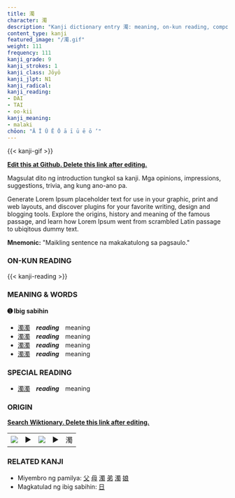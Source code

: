```yaml
---
title: 濁
character: 濁
description: "Kanji dictionary entry 濁: meaning, on-kun reading, compounds, origin, related kanji"
content_type: kanji
featured_image: "/濁.gif"
weight: 111
frequency: 111
kanji_grade: 9
kanji_strokes: 1
kanji_class: Jōyō
kanji_jlpt: N1
kanji_radical: 
kanji_reading: 
- DAI
- TAI
- oo-kii
kanji_meaning:
- malaki
chōon: "Ā Ī Ū Ē Ō ā ī ū ē ō ’"
---
```

[//]: # (Don't edit the line below. Kanji animated GIF code is automatically generated.)
{{< kanji-gif >}}

[//]: # (Edit below this line.)

**[Edit this at Github. Delete this link after editing.](https://github.com/tim0g/tim/tree/main/content/kanji/濁/index.md)**

Magsulat dito ng introduction tungkol sa kanji. Mga opinions, impressions, suggestions, trivia, ang kung ano-ano pa.

Generate Lorem Ipsum placeholder text for use in your graphic, print and web layouts, and discover plugins for your favorite writing, design and blogging tools. Explore the origins, history and meaning of the famous passage, and learn how Lorem Ipsum went from scrambled Latin passage to ubiqitous dummy text.
 
**Mnemonic:** "Maikling sentence na makakatulong sa pagsaulo."

### ON-KUN READING

[//]: # (Don't edit the line below. ON-KUN READING code is automatically generated.)
{{< kanji-reading >}}

### MEANING & WORDS

#### ➊ **Ibig sabihin**
  - [濁](../濁)[濁](../濁)　***reading***　meaning
  - [濁](../濁)[濁](../濁)　***reading***　meaning
  - [濁](../濁)[濁](../濁)　***reading***　meaning
  - [濁](../濁)[濁](../濁)　***reading***　meaning

### SPECIAL READING
  - [濁](../濁)[濁](../濁)　***reading***　meaning

### ORIGIN

**[Search Wiktionary. Delete this link after editing.](https://wiktionary.org/wiki/濁)**
<table class="kanji-table"><tr><td>
<img src="60px-濁-bronze.svg.png">
</td><td>▶</td><td>
<img src="60px-濁-oracle.svg.png">
</td><td>▶</td>
<td class="kanji-origin">濁</td>
</tr></table>

### RELATED KANJI
- Miyembro ng pamilya: [父](../父) [母](../母) [濁](../濁) [弟](../弟) [濁](../濁) [娘](../娘)
- Magkatulad ng ibig sabihin: [日](../日)
